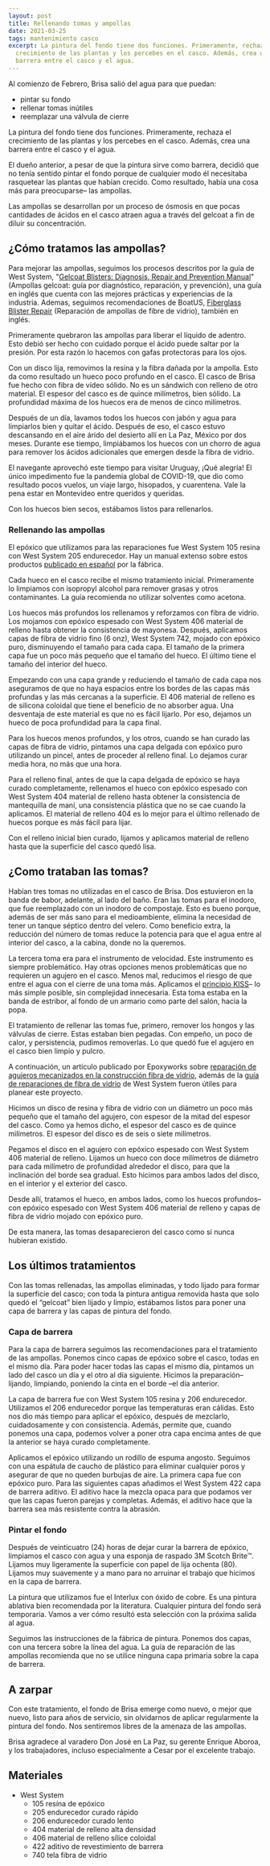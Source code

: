```yaml
---
layout: post
title: Rellenando tomas y ampollas
date: 2021-03-25
tags: mantenimiento casco
excerpt: La pintura del fondo tiene dos funciones. Primeramente, rechaza el
  crecimiento de las plantas y los percebes en el casco. Además, crea una
  barrera entre el casco y el agua.
---
```


Al comienzo de Febrero, Brisa salió del agua para que puedan:
- pintar su fondo
- rellenar tomas inútiles
- reemplazar una válvula de cierre

La pintura del fondo tiene dos funciones. Primeramente, rechaza el crecimiento
de las plantas y los percebes en el casco. Además, crea una barrera entre el
casco y el agua.

El dueño anterior, a pesar de que la pintura sirve como barrera, decidió que no
tenía sentido pintar el fondo porque de cualquier modo él necesitaba rasquetear
las plantas que habían crecido. Como resultado, había una cosa más para
preocuparse– las ampollas.

Las ampollas se desarrollan por un proceso de ósmosis en que pocas cantidades
de ácidos en el casco atraen agua a través del gelcoat a fin de diluir su
concentración.

## ¿Cómo tratamos las ampollas?

Para mejorar las ampollas, seguimos los procesos descritos por la guía de West
System, "[Gelcoat Blisters: Diagnosis, Repair and Prevention Manual][WestRepair]"
(Ampollas gelcoat: guía por diagnóstico, reparación, y prevención), una guía en
inglés que cuenta con las mejores prácticas y experiencias de la industria.
Ademas, seguimos recomendaciones de BoatUS, [Fiberglass Blister Repair][BoatUS]
(Reparación de ampollas de fibre de vidrio), también en inglés.

Primeramente quebraron las ampollas para liberar el líquido de adentro. Esto
debió ser hecho con cuidado porque el ácido puede saltar por la presión. Por
esta razón lo hacemos con gafas protectoras para los ojos.

Con un disco lija, removimos la resina y la fibra dañada por la ampolla. Esto
da como resultado un hueco poco profundo en el casco. El casco de Brisa fue
hecho con fibra de vídeo sólido. No es un sándwich con relleno de otro
material. El espesor del casco es de quince milímetros, bien sólido. La
profundidad máxima de los huecos era de menos de cinco milímetros.

Después de un día, lavamos todos los huecos con jabón y agua para limpiarlos
bien y quitar el ácido. Después de eso, el casco estuvo descansando en el aire
árido del desierto allí en La Paz, México por dos meses. Durante ese tiempo,
limpiábamos los huecos con un chorro de agua para remover los ácidos
adicionales que emergen desde la fibra de vidrio.

El navegante aprovechó este tiempo para visitar Uruguay, ¡Qué alegría! El único
impedimento fue la pandemia global de COVID-19, que dio como resultado pocos
vuelos, un viaje largo, hisopados, y cuarentena. Vale la pena estar en
Montevideo entre queridos y queridas.

Con los huecos bien secos, estábamos listos para rellenarlos.

### Rellenando las ampollas

El epóxico que utilizamos para las reparaciones fue West System 105 resina con
West System 205 endurecedor. Hay un manual extenso sobre estos productos
[publicado en español][ManualGougeon] por la fábrica.

Cada hueco en el casco recibe el mismo tratamiento inicial. Primeramente lo
limpiamos con isopropyl alcohol para remover grasas y otros contaminantes. La
guía recomienda no utilizar solventes como acetona.

Los huecos más profundos los rellenamos y reforzamos con fibra de vidrio. Los
mojamos con epóxico espesado con West System 406 material de relleno hasta
obtener la consistencia de mayonesa. Después, aplicamos capas de fibra de
vidrio fino (6 onz), West System 742, mojado con epóxico puro, disminuyendo el
tamaño para cada capa. El tamaño de la primera capa fue un poco más pequeño que
el tamaño del hueco. El último tiene el tamaño del interior del hueco.

Empezando con una capa grande y reduciendo el tamaño de cada capa nos
aseguramos de que no haya espacios entre los bordes de las capas más profundas
y las más cercanas a la superficie. El 406 material de relleno es de silicona
coloidal que tiene el beneficio de no absorber agua. Una desventaja de este
material es que no es fácil lijarlo. Por eso, dejamos un hueco de poca
profundidad para la capa final.

Para los huecos menos profundos, y los otros, cuando se han curado las capas de
fibra de vidrio, pintamos una capa delgada con epóxico puro utilizando un
pincel, antes de proceder al relleno final. Lo dejamos curar media hora, no más
que una hora.

Para el relleno final, antes de que la capa delgada de epóxico se haya curado
completamente, rellenamos el hueco con epóxico espesado con West System 404
material de relleno hasta obtener la consistencia de mantequilla de maní, una
consistencia plástica que no se cae cuando la aplicamos. El material de relleno
404 es lo mejor para el último rellenado de huecos porque es más fácil para
lijar.

Con el relleno inicial bien curado, lijamos y aplicamos material de relleno
hasta que la superficie del casco quedó lisa.

## ¿Como trataban las tomas?

Habían tres tomas no utilizadas en el casco de Brisa. Dos estuvieron en la
banda de babor, adelante, al lado del baño. Eran las tomas para el inodoro, que
fue reemplazado con un inodoro de compostaje. Esto es bueno porque, además de
ser más sano para el medioambiente, elimina la necesidad de tener un tanque
séptico dentro del velero. Como beneficio extra, la reducción del número de
tomas reduce la potencia para que el agua entre al interior del casco, a la
cabina, donde no la queremos.

La tercera toma era para el instrumento de velocidad. Este instrumento es
siempre problemático. Hay otras opciones menos problemáticas que no requieren
un agujero en el casco. Menos mal, reducimos el riesgo de que entre el agua con
el cierre de una toma más. Aplicamos el [principio KISS][KISS]– lo más simple
posible, sin complejidad innecesaria. Esta toma estaba en la banda de estribor,
al fondo de un armario como parte del salón, hacia la popa.

El tratamiento de rellenar las tomas fue, primero, remover los hongos y las
válvulas de cierre. Estas estaban bien pegadas. Con empeño, un poco de calor, y
persistencia, pudimos removerlas. Lo que quedó fue el agujero en el casco bien
limpio y pulcro.

A continuación, un artículo publicado por Epoxyworks sobre [reparación de
agujeros mecanizados en la construcción fibra de vidrio][Epoxyworks], además de
la [guía de reparaciones de fibra de vidrio][WestFibra] de West System fueron
útiles para planear este proyecto.

Hicimos un disco de resina y fibra de vidrio con un diámetro un poco más
pequeño que el tamaño del agujero, con espesor de la mitad del espesor del
casco. Como ya hemos dicho, el espesor del casco es de quince milímetros. El
espesor del disco es de seis o siete milímetros.

Pegamos el disco en el agujero con epóxico espesado con West System 406
material de relleno. Lijamos un hueco con doce milímetros de diámetro para cada
milímetro de profundidad alrededor el disco, para que la inclinación del borde
sea gradual. Esto hicimos para ambos lados del disco, en el interior y el
exterior del casco.

Desde allí, tratamos el hueco, en ambos lados, como los huecos profundos– con
epóxico espesado con West System 406 material de relleno y capas de fibra de
vidrio mojado con epóxico puro.

De esta manera, las tomas desaparecieron del casco como si  nunca hubieran
existido.

## Los últimos tratamientos

Con las tomas rellenadas, las ampollas eliminadas, y todo lijado para formar la
superficie del casco; con toda la pintura antigua removida hasta que solo quedó
el “gelcoat” bien lijado y limpio, estábamos listos para poner una capa de
barrera y las capas de pintura del fondo.

### Capa de barrera

Para la capa de barrera seguimos las recomendaciones para el tratamiento de las
ampollas. Ponemos cinco capas de epóxico sobre el casco, todas en el mismo día.
Para poder hacer todas las capas el mismo día, pintamos un lado del casco un
día y el otro al día siguiente. Hicimos la preparación– lijando, limpiando,
poniendo la cinta en el borde –el día anterior.

La capa de barrera fue con West System 105 resina y 206 endurecedor. Utilizamos
el 206 endurecedor porque las temperaturas eran cálidas. Esto nos dio más
tiempo para aplicar el epóxico, después de mezclarlo, cuidadosamente y con
consistencia. Además, permite que, cuando ponemos una capa, podemos volver a
poner otra capa encima antes de que la anterior se haya curado completamente.

Aplicamos el epóxico utilizando un rodillo de espuma angosto. Seguimos con una
espátula de caucho de plástico para eliminar cualquier poros y asegurar de que
no queden burbujas de aire. La primera capa fue con epóxico puro. Para las
siguientes capas añadimos el West System 422 capa de barrera aditivo. El
aditivo hace la mezcla opaca para que podamos ver que las capas fueron parejas
y completas. Además, el aditivo hace que la barrera sea más resistente contra
la abrasión.

### Pintar el fondo

Después de veinticuatro (24) horas de dejar curar la barrera de epóxico,
limpiamos el casco con agua y una esponja de raspado 3M Scotch Brite™️. Lijamos
muy ligeramente la superficie con papel de lija ochenta (80). Lijamos muy
suavemente y a mano para no arruinar el trabajo que hicimos en la capa de
barrera.

La pintura que utilizamos fue el Interlux con óxido de cobre. Es una pintura
ablativa bien recomendada por la literatura. Cualquier pintura del fondo será
temporaria. Vamos a ver cómo resultó esta selección con la próxima salida al
agua.

Seguimos las instrucciones de la fábrica de pintura. Ponemos dos capas, con una
tercera sobre la línea del agua. La guía de reparación de las ampollas
recomienda que no se utilice ninguna capa primaria sobre la capa de barrera.

## A zarpar

Con este tratamiento, el fondo de Brisa emerge como nuevo, o mejor que nuevo,
listo para años de servicio, sin olvidarnos de aplicar regularmente la pintura
del fondo. Nos sentiremos libres de la amenaza de las ampollas.

Brisa agradece al varadero Don José en La Paz, su gerente Enrique Aboroa, y los
trabajadores, incluso especialmente a Cesar por el excelente trabajo.

## Materiales

- West System
  - 105 resína de epóxico
  - 205 endurecedor curado rápido
  - 206 endurecedor curado lento
  - 404 material de relleno alta densidad
  - 406 material de relleno sílice coloidal
  - 422 aditivo de revestimiento de barrera
  - 740 tela fibra de vidrio

[WestRepair]: https://www.westsystem.com/wp-content/uploads/Gelcoat-Blisters-Diagnosis-Repair-and-Prevention.pdf
  "West System reparación de las ampollas (inglés, PDF)"

[WestFibra]: https://www.westsystem.com/wp-content/uploads/Fiberglass-Manual-2015.pdf
  "West System reparación de fibra de vídrio (inglés, PDF)"

[ManualGougeon]: https://www.westsystem.com/wp-content/uploads/South-American-Spanish.pdf
  "Manual del usuario y guía de producto, epóxico West System (PDF)"

[Epoxyworks]: https://www.epoxyworks.com/index.php/repairing-machined-holes-in-fiberglass-2/
  "Repairing machined holes in fiberglass (inglés)"

[KISS]: https://es.wikipedia.org/wiki/Principio_KISS
  "sistemas funcionan mejor si se mantienen simples"

[BoatUS]: https://www.boatus.com/expert-advice/expert-advice-archive/2019/march/blister-repair
  "Fiberglass Blister Repair (inglés)"

